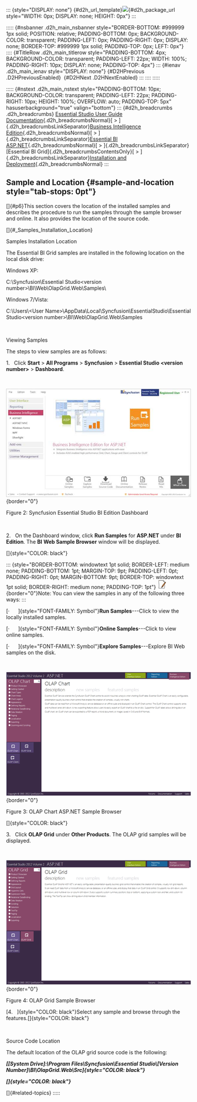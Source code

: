 ::: {style="DISPLAY: none"}
[](ms-xhelp:///?Id=d2h_url_template){#d2h_url_template}![](!package_url!){#d2h_package_url style="WIDTH: 0px; DISPLAY: none; HEIGHT: 0px"}
:::

::::: {#nsbanner .d2h_main_nsbanner style="BORDER-BOTTOM: #999999 1px solid; POSITION: relative; PADDING-BOTTOM: 0px; BACKGROUND-COLOR: transparent; PADDING-LEFT: 0px; PADDING-RIGHT: 0px; DISPLAY: none; BORDER-TOP: #999999 1px solid; PADDING-TOP: 0px; LEFT: 0px"}
:::: {#TitleRow .d2h_main_titlerow style="PADDING-BOTTOM: 4px; BACKGROUND-COLOR: transparent; PADDING-LEFT: 22px; WIDTH: 100%; PADDING-RIGHT: 10px; DISPLAY: none; PADDING-TOP: 4px"}
::: {#ienav .d2h_main_ienav style="DISPLAY: none"}
[](ms-xhelp:///?Id=84c71e25-c1c6-47ec-a0f5-531b5ef50dea){#D2HPrevious .D2HPreviousEnabled}  [](ms-xhelp:///?Id=ed818688-e0c0-486b-865f-a7b85d872a17){#D2HNext .D2HNextEnabled}
:::
::::
:::::

::::: {#nstext .d2h_main_nstext style="PADDING-BOTTOM: 10px; BACKGROUND-COLOR: transparent; PADDING-LEFT: 22px; PADDING-RIGHT: 10px; HEIGHT: 100%; OVERFLOW: auto; PADDING-TOP: 5px" hasuserbackground="true" valign="bottom"}
::: {#d2h_breadcrumbs .d2h_breadcrumbs}
[Essential Studio User Guide Documentation](ms-xhelp:///?Id=12457748-09e3-4d74-a240-8e049cedf030){.d2h_breadcrumbsNormal}[ \> ]{.d2h_breadcrumbsLinkSeparator}[Business Intelligence Edition](ms-xhelp:///?Id=fdf33dd8-62b2-47b9-ad7b-fc50e590bca5){.d2h_breadcrumbsNormal}[ \> ]{.d2h_breadcrumbsLinkSeparator}[Essential BI ASP.NET](ms-xhelp:///?Id=99c6694e-59c3-4c59-abb5-ce9ce9a948bc){.d2h_breadcrumbsNormal}[ \> ]{.d2h_breadcrumbsLinkSeparator}[Essential BI Grid]{.d2h_breadcrumbsContentsOnly}[ \> ]{.d2h_breadcrumbsLinkSeparator}[Installation and Deployment](ms-xhelp:///?Id=6b9f68b4-b33c-49cd-926a-e99959f8bc3e){.d2h_breadcrumbsNormal}
:::

## Sample and Location {#sample-and-location style="tab-stops: 0pt"}

[]{#p6}This section covers the location of the installed samples and describes the procedure to run the samples through the sample browser and online. It also provides the location of the source code.

[]{#_Samples_Installation_Location} 

Samples Installation Location

The Essential BI Grid samples are installed in the following location on the local disk drive:

Windows XP:

C:\\Syncfusion\\Essential Studio\<version number\>\\BI\\Web\\OlapGrid.Web\\Samples\\

Windows 7/Vista:

C:\\Users\\\<User Name\>\\AppData\\Local\\Syncfusion\\EssentialStudio\\Essential Studio\<version number\>\\BI\\Web\\OlapGrid.Web\\Samples

 

Viewing Samples

The steps to view samples are as follows:

1.   Click **Start** \> **All Programs** \> **Syncfusion** \> **Essential Studio \<version number\>** \> **Dashboard**.

 

![Description: D:\\BI.png](ImagesExt/image46_8.jpg){border="0"}

Figure 2: Syncfusion Essential Studio BI Edition Dashboard

 

2.   On the Dashboard window, click **Run Samples** for **ASP.NET** under **BI Edition**. The **BI** **Web Sample Browser** window will be displayed.

[]{style="COLOR: black"} 

::: {style="BORDER-BOTTOM: windowtext 1pt solid; BORDER-LEFT: medium none; PADDING-BOTTOM: 1pt; MARGIN-TOP: 9pt; PADDING-LEFT: 0pt; PADDING-RIGHT: 0pt; MARGIN-BOTTOM: 9pt; BORDER-TOP: windowtext 1pt solid; BORDER-RIGHT: medium none; PADDING-TOP: 1pt"}
![](ImagesExt/image46_1.jpg){border="0"}Note: You can view the samples in any of the following three ways:
:::

[·      ]{style="FONT-FAMILY: Symbol"}**Run Samples**---Click to view the locally installed samples.

[·      ]{style="FONT-FAMILY: Symbol"}**Online Samples**---Click to view online samples.

[·      ]{style="FONT-FAMILY: Symbol"}**Explore Samples**---Explore BI Web samples on the disk.

 

![Description: D:\\OlapChart_ASP.png](ImagesExt/image46_9.png){border="0"}

Figure 3: OLAP Chart ASP.NET Sample Browser

[]{style="COLOR: black"} 

3.   Click **OLAP Grid** under **Other Products**. The OLAP grid samples will be displayed.

 

![Description: D:\\Grid.png](ImagesExt/image46_10.png){border="0"}

Figure 4: OLAP Grid Sample Browser

[4.   ]{style="COLOR: black"}Select any sample and browse through the features.[]{style="COLOR: black"}

 

Source Code Location

The default location of the OLAP grid source code is the following:

***[\[System Drive\]:\\Program Files\\Syncfusion\\Essential Studio\\\[Version Number\]\\BI\\OlapGrid.Web\\Src]{style="COLOR: black"}***

***[]{style="COLOR: black"}*** 

[]{#related-topics}
:::::
